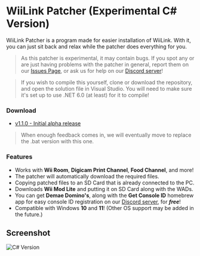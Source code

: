 # WiiLink Patcher (Experimental C# Version)

WiiLink Patcher is a program made for easier installation of WiiLink. With it, you can just sit back and relax while the patcher does everything for you.

>As this patcher is experimental, it may contain bugs. If you spot any or are just having problems with the patcher in general, report them on our [Issues Page](https://github.com/WiiLink24/WiiLink24-Patcher/issues), or ask us for help on our [Discord server](https://discord.gg/wiilink)!

>If you wish to compile this yourself, clone or download the repository, and open the solution file in Visual Studio. You will need to make sure it's set up to use .NET 6.0 (at least) for it to compile!

### Download
* [v1.1.0 - Initial alpha release](https://cdn.discordapp.com/attachments/1014621847242940507/1082488774187024495/WiiLink_Patcher_v1.1.0.exe)
>When enough feedback comes in, we will eventually move to replace the .bat version with this one.

### Features
* Works with **Wii Room**, **Digicam Print Channel**, **Food Channel**, and more!
* The patcher will automatically download the required files.
* Copying patched files to an SD Card that is already connected to the PC.
* Downloads **Wii Mod Lite** and putting it on SD Card along with the WADs.
* You can get **Demae Domino's**, along with the **Get Console ID** homebrew app for easy console ID registration on our [Discord server](https://discord.gg/wiilink), for ***free***!
* Compatible with Windows **10** and **11**! (Other OS support may be added in the future.)

## Screenshot
![C# Version](https://imgur.com/s9D6Xhm.png)